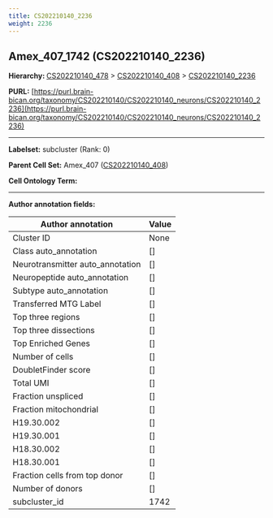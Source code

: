 ```yaml
---
title: CS202210140_2236
weight: 2236
---
```

## Amex_407_1742 (CS202210140_2236)
<b>Hierarchy: </b>
[CS202210140_478](../CS202210140_478) >
[CS202210140_408](../CS202210140_408) >
[CS202210140_2236](../CS202210140_2236)

**PURL:** [https://purl.brain-bican.org/taxonomy/CS202210140/CS202210140_neurons/CS202210140_2236](https://purl.brain-bican.org/taxonomy/CS202210140/CS202210140_neurons/CS202210140_2236)

---


**Labelset:** subcluster (Rank: 0)

**Parent Cell Set:** Amex_407 ([CS202210140_408](../CS202210140_408))



**Cell Ontology Term:** 

[MARKER GENES.]: #


---

[TRANSFERRED ANNOTATIONS.]: #


[AUTHOR ANNOTATION FIELDS.]: #


**Author annotation fields:**

| Author annotation | Value |
|-------------------|-------|
|Cluster ID|None|
|Class auto_annotation|[]|
|Neurotransmitter auto_annotation|[]|
|Neuropeptide auto_annotation|[]|
|Subtype auto_annotation|[]|
|Transferred MTG Label|[]|
|Top three regions|[]|
|Top three dissections|[]|
|Top Enriched Genes|[]|
|Number of cells|[]|
|DoubletFinder score|[]|
|Total UMI|[]|
|Fraction unspliced|[]|
|Fraction mitochondrial|[]|
|H19.30.002|[]|
|H19.30.001|[]|
|H18.30.002|[]|
|H18.30.001|[]|
|Fraction cells from top donor|[]|
|Number of donors|[]|
|subcluster_id|1742|
